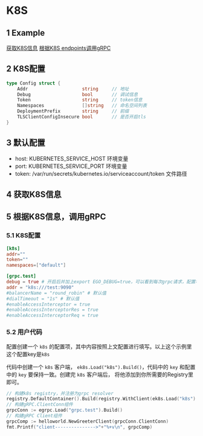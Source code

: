 # K8S
## 1 Example
[获取K8S信息](https://github.com/gotomicro/ego-component/tree/master/ek8s/examples/kubernetesinfo)
[根据K8S endpoints调用gRPC](https://github.com/gotomicro/ego-component/tree/master/ek8s/examples/kubegrpc)

## 2 K8S配置
```go
type Config struct {
    Addr                    string     // 地址
    Debug                   bool       // 调试信息
    Token                   string     // token信息
    Namespaces              []string   // 命名空间列表
    DeploymentPrefix        string     // 前缀
    TLSClientConfigInsecure bool       // 是否开启tls
}
```

## 3 默认配置
* host: KUBERNETES_SERVICE_HOST 环境变量
* port: KUBERNETES_SERVICE_PORT 环境变量
* token: /var/run/secrets/kubernetes.io/serviceaccount/token 文件路径

## 4 获取K8S信息

## 5 根据K8S信息，调用gRPC
### 5.1 K8S配置
```toml
[k8s]
addr=""
token=""
namespaces=["default"]

[grpc.test]
debug = true # 开启后并加上export EGO_DEBUG=true，可以看到每次grpc请求，配置名、地址、耗时、请求数据、响应数据
addr = "k8s:///test:9090"
#balancerName = "round_robin" # 默认值
#dialTimeout = "1s" # 默认值
#enableAccessInterceptor = true
#enableAccessInterceptorRes = true
#enableAccessInterceptorReq = true
```
### 5.2 用户代码
配置创建一个 ``k8s`` 的配置项，其中内容按照上文配置进行填写。以上这个示例里这个配置key是``k8s``

代码中创建一个 ``k8s`` 客户端， ``ek8s.Load("k8s").Build()``，代码中的 ``key`` 和配置中的 ``key`` 要保持一致。创建完 ``k8s`` 客户端后， 将他添加到你所需要的Registry里即可。

```go
// 构建k8s registry，并注册为grpc resolver
registry.DefaultContainer().Build(registry.WithClient(ek8s.Load("k8s").Build()))
// 构建gRPC.ClientConn组件
grpcConn := egrpc.Load("grpc.test").Build()
// 构建gRPC Client组件
grpcComp := helloworld.NewGreeterClient(grpcConn.ClientConn)
fmt.Printf("client--------------->"+"%+v\n", grpcComp)
```